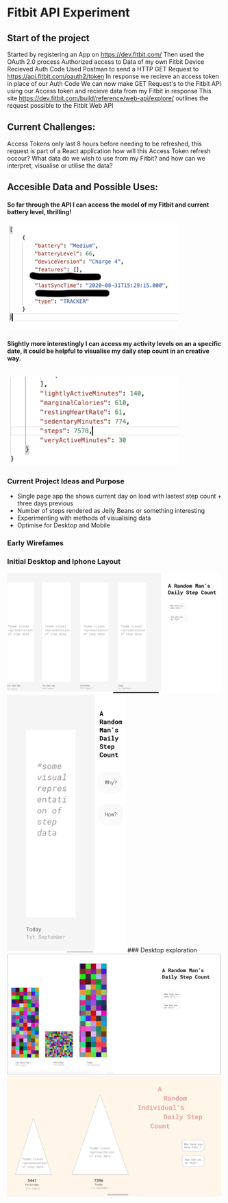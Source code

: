 # Fitbit API Experiment

## Start of the project

Started by registering an App on https://dev.fitbit.com/
Then used the OAuth 2.0 process
Authorized access to Data of my own Fitbit Device
Recieved Auth Code 
Used Postman to send a HTTP GET Request to https://api.fitbit.com/oauth2/token
In response we recieve an access token in place of our Auth Code
We can now make GET Request's to the Fitbit API using our Access token and recieve data from my Fitbit in response
This site https://dev.fitbit.com/build/reference/web-api/explore/ outlines the request possible to the Fitbit Web API

## Current Challenges:
Access Tokens only last 8 hours before needing to be refreshed, this request is part of a React application how will this Access Token refresh occour?
What data do we wish to use from my Fitbit? and how can we interpret, visualise or utilise the data?


## Accesible Data and Possible Uses:

#### So far through the API I can access the model of my Fitbit and current battery level, thrilling!
<img src="readme-images/Screen Shot 2020-08-31 at 3.39.20 PM.png" width="400">

#### Slightly more interestingly I can access my activity levels on an a specific date, it could be helpful to visualise my daily step count in an creative way.
<br/>
<img src="readme-images/Screen Shot 2020-08-31 at 4.00.07 PM.png" width="400">

### Current Project Ideas and Purpose 

* Single page app the shows current day on load with lastest step count + three days previous
* Number of steps rendered as Jelly Beans or something interesting
* Experimenting with methods of visualising data
* Optimise for Desktop and Mobile

### Early Wirefames
### Initial Desktop and Iphone Layout
<img src="readme-images/wireframe-2.png" width="500">
<img src="readme-images/Wireframe-iPhone-2.png" height="600">
### Desktop exploration
<img src="readme-images/Wireframe-1.png" width="500">
<img src="readme-images/wireframe-3.png" width="500">





